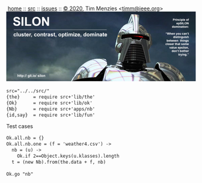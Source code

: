 <a name=top></a><p>       
&nbsp;[home](http://git.io/silon) ::
[src](https://github.com/timm/silon/raw/master/src) ::
[issues](http://git.io/silon) ::
<a href="https://github.com/timm/silon/raw/master/raw/master/LICENSE.md">&copy; 2020</a>,
Tim Menzies
<<a href="mailto:timm@ieee.org">timm&commat;ieee.org</a>>
<br>
[<img width=900 src="https://github.com/timm/silon/raw/master/etc/img/banner.jpg">](http://git.io/silon)<br>


    src="../../src/"
    {the}     = require src+'lib/the'
    {Ok}      = require src+'lib/ok'
    {Nb}      = require src+'apps/nb'
    {id,say}  = require src+'lib/fun'

Test cases

    Ok.all.nb = {}
    Ok.all.nb.one = (f = 'weather4.csv') ->
      nb = (u) ->
        Ok.if 2==Object.keys(u.klasses).length
      t = (new Nb).from(the.data + f, nb)

    Ok.go "nb"
